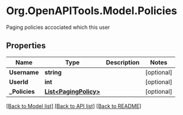 # Org.OpenAPITools.Model.Policies
Paging policies accociated which this user
## Properties

Name | Type | Description | Notes
------------ | ------------- | ------------- | -------------
**Username** | **string** |  | [optional] 
**UserId** | **int** |  | [optional] 
**_Policies** | [**List&lt;PagingPolicy&gt;**](PagingPolicy.md) |  | [optional] 

[[Back to Model list]](../README.md#documentation-for-models) [[Back to API list]](../README.md#documentation-for-api-endpoints) [[Back to README]](../README.md)

